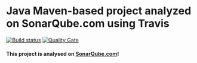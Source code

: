 # Java Maven-based project analyzed on SonarQube.com using Travis

[![Build status](https://travis-ci.org/padmesh28/maven.svg?branch=master)](https://sonarqube.com/dashboard/index?id=com.padmesh.product%3Aproductservices) [![Quality Gate](https://sonarqube.com/api/badges/gate?key=com.sonarqube.examples:java-maven-travis-project)](https://sonarqube.com/dashboard/index/com.sonarqube.examples:java-maven-travis-project)

#### This project is analysed on [SonarQube.com](https://sonarqube.com)!
